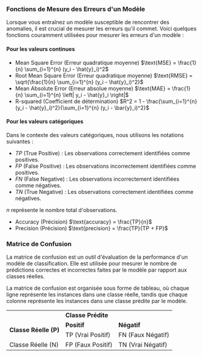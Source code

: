 
### Fonctions de Mesure des Erreurs d'un Modèle

Lorsque vous entraînez un modèle susceptible de rencontrer des anomalies, il est crucial de mesurer les erreurs qu'il commet. Voici quelques fonctions couramment utilisées pour mesurer les erreurs d'un modèle :

#### Pour les valeurs continues
- Mean Square Error (Erreur quadratique moyenne)
$\text{MSE} = \frac{1}{n} \sum_{i=1}^{n} (y_i - \hat{y}_i)^2$
- Root Mean Square Error (Erreur quadratique moyenne)
$\text{RMSE} = \sqrt{\frac{1}{n} \sum_{i=1}^{n} (y_i - \hat{y}_i)^2}$
- Mean Absolute Error (Erreur absolue moyenne)
$\text{MAE} = \frac{1}{n} \sum_{i=1}^{n} \left| y_i - \hat{y}_i \right|$
- R-squared (Coefficient de détermination)
$R^2 = 1 - \frac{\sum_{i=1}^{n} (y_i - \hat{y}_i)^2}{\sum_{i=1}^{n} (y_i - \bar{y}_i)^2}$

#### Pour les valeurs catégoriques
Dans le contexte des valeurs catégoriques, nous utilisons les notations suivantes :
- $TP$ (True Positive) : Les observations correctement identifiées comme positives.
- $FP$ (False Positive) : Les observations incorrectement identifiées comme positives.
- $FN$ (False Negative) : Les observations incorrectement identifiées comme négatives.
- $TN$ (True Negative) : Les observations correctement identifiées comme négatives.

$n$ représente le nombre total d'observations.

- Accuracy (Précision)
$\text{accuracy} = \frac{TP}{n}$
- Precision (Précision)
$\text{precision} = \frac{TP}{TP + FP}$

### Matrice de Confusion
La matrice de confusion est un outil d'évaluation de la performance d'un modèle de classification. Elle est utilisée pour mesurer le nombre de prédictions correctes et incorrectes faites par le modèle par rapport aux classes réelles.

La matrice de confusion est organisée sous forme de tableau, où chaque ligne représente les instances dans une classe réelle, tandis que chaque colonne représente les instances dans une classe prédite par le modèle.

<table>
  <tr>
    <td></td>
    <td colspan="2"><strong>Classe Prédite</strong></td>
  </tr>
  <tr>
    <td rowspan="2"><strong>Classe Réelle (P)</strong></td>
    <td><strong>Positif</strong></td>
    <td><strong>Négatif</strong></td>
  </tr>
  <tr>
    <td>TP (Vrai Positif)</td>
    <td>FN (Faux Négatif)</td>
  </tr>
  <tr>
    <td>Classe Réelle (N)</td>
    <td>FP (Faux Positif)</td>
    <td>TN (Vrai Négatif)</td>
  </tr>
</table>
